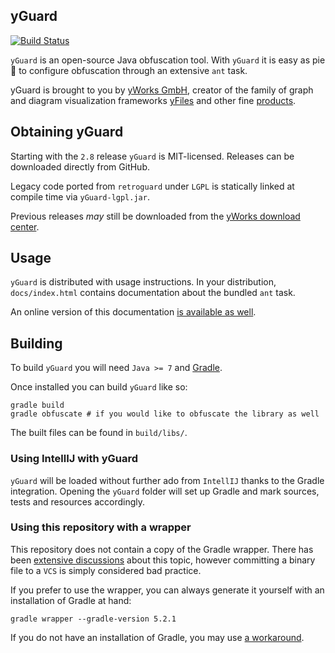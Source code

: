 yGuard
------

[![Build Status](https://travis-ci.org/yWorks/yguard.svg?branch=master)](https://travis-ci.org/yWorks/yguard)

`yGuard` is an open-source Java obfuscation tool. With `yGuard` it is easy as pie :cake: to configure obfuscation through an extensive `ant` task.

yGuard is brought to you by [yWorks GmbH](https://www.yworks.com/), creator of the family of graph and diagram visualization frameworks [yFiles](https://www.yworks.com/yfiles) and other fine [products](https://www.yworks.com/products).

## Obtaining yGuard

Starting with the `2.8` release `yGuard` is MIT-licensed. Releases can be downloaded directly from GitHub.

Legacy code ported from `retroguard` under `LGPL` is statically linked at compile time via `yGuard-lgpl.jar`.

Previous releases _may_ still be downloaded from the [yWorks download center](https://www.yworks.com/downloads#yGuard).

## Usage

`yGuard` is distributed with usage instructions. In your distribution, `docs/index.html` contains documentation about the bundled `ant` task.

An online version of this documentation [is available as well](https://yworks.github.io/yguard/).

## Building

To build `yGuard` you will need `Java >= 7` and [Gradle](https://gradle.org/).

Once installed you can build `yGuard` like so:
```
gradle build
gradle obfuscate # if you would like to obfuscate the library as well
```

The built files can be found in `build/libs/`.

### Using IntellIJ with yGuard

`yGuard` will be loaded without further ado from `IntellIJ` thanks to the Gradle integration.
Opening the `yGuard` folder will set up Gradle and mark sources, tests and resources accordingly.

### Using this repository with a wrapper

This repository does not contain a copy of the Gradle wrapper. There has been [extensive discussions](https://stackoverflow.com/questions/20348451/why-should-the-gradle-wrapper-be-committed-to-vcs) about this topic, however committing a binary file to a `VCS` is simply considered bad practice.

If you prefer to use the wrapper, you can always generate it yourself with an installation of Gradle at hand:
```
gradle wrapper --gradle-version 5.2.1
```

If you do not have an installation of Gradle, you may use [a workaround](http://blog.vorona.ca/init-gradle-wrapper-without-gradle.html).
